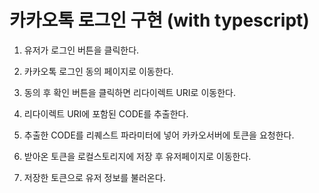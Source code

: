 # 카카오톡 로그인 구현 (with typescript)

1. 유저가 로그인 버튼을 클릭한다.

2. 카카오톡 로그인 동의 페이지로 이동한다.

3. 동의 후 확인 버튼을 클릭하면 리다이렉트 URI로 이동한다.

4. 리다이렉트 URI에 포함된 CODE를 추출한다.

5. 추출한 CODE를 리퀘스트 파라미터에 넣어 카카오서버에 토큰을 요청한다.

6. 받아온 토큰을 로컬스토리지에 저장 후 유저페이지로 이동한다.

7. 저장한 토큰으로 유저 정보를 불러온다.
